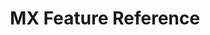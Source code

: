---
title: MX Feature Reference
publish: false
layout: list-content.html
menu:
  items:
    - title: Overview
      url: /mx
    - title: Architecture
      url: /mx/overview
    - title: Feature Version Matrix
      url: /mx/features
    - title: Feature Compatibility
      url: /mx/compatibility
    - title: Choosing a MX Version
      url: /mx/choosing-a-version
    - title: Checking Device MX Version
      url: /mx/mx-version-on-device
    - title: Access Manager
      url: /mx/accessmgr
    - title: Analytics Manager
      url: /mx/analyticsmgr
    - title: App Manager
      url: /mx/appmgr
    - title: Audio Volume Manager
      url: /mx/audiovoluimgr
    - title: Batch Manager
      url: /mx/batchmgr
    - title: Battery Manager
      url: /mx/batterymgr
    - title: Browser Manager
      url: /mx/browsermgr
    - title: Camera Manager
      url: /mx/cameramgr
    - title: Cellular Manager
      url: /mx/cellularmgr
    - title: Certificate Manager
      url: /mx/certmgr
    - title: Clock
      url: /mx/clock
    - title: Component Manager
      url: /mx/componentmgr
    - title: Condition Manager
      url: /mx/conditionmgr
    - title: DevAdmin Manager
      url: /mx/devadminmgr
    - title: DHCP Options Manager
      url: /mx/dhcpoptionmgr
    - title: Display Manager
      url: /mx/displaymgr
    - title: Encrypt Manager
      url: /mx/encryptmgr
    - title: File Manager
      url: /mx/filemgr
    - title: GPRS Manager
      url: /mx/gprsmgr
    - title: Intent
      url: /mx/intent
    - title: Key Mapping Manager
      url: /mx/keymappingmgr
    - title: License Manager
      url: /mx/licensemgr
    - title: Persist Manager
      url: /mx/persistmgr
    - title: Power Key Manager
      url: /mx/powerkeymgr
    - title: Power Manager
      url: /mx/powermgr
    - title: Scan Mode Manager
      url: /mx/scanmodemgr
    - title: SD Card Manager
      url: /mx/sdcardmgr
    - title: Settings Manager
      url: /mx/settingsmgr
    - title: Status Manager
      url: /mx/statusmgr
    - title: Threat Manager
      url: /mx/threatmgr
    - title: Touch Manager
      url: /mx/touchmgr
    - title: UI Manager
      url: /mx/uimgr
    - title: USB Manager
      url: /mx/usbsmgr
    - title: WiFi
      url: /mx/wifi
    - title: Wireless Manager
      url: /mx/wirelessmgr
    - title: XML Manager
      url: /mx/xmlmgr
contentlist:
  - heading: Application Management
    description: Manage application white-listing and browser settings.
    visible: true
    items: 
      - title: App Manager
        url: /mx/5-0/app-management/appmgr
        icon: /mx/icons/app_manager.png
        description: The AppMgr allows you manage the set of user applications that are installed on the device.
        urls:
          - title: "4.2"
            url: /mx/4-2/app-management/appmgr
          - title: "4.4"
            url: /mx/4-4/app-management/appmgr
          - title: "5.0"
            url: /mx/5-0/app-management/appmgr
      - title: Browser Manager
        url: /mx/4-4/app-management/browsermgr
        description: The Browser Manager allows you to configure browser settings like the default home page.
        icon: /mx/icons/browsermgr.png
        urls:
          - title: "4.4"
            url: /mx/4-4/app-management/browsermgr
          - title: "5.0"
            url: /mx/5-0/app-management/browsermgr
  - heading: Device Configuration
    description: Manage various device configuration settings like power, usb, clock and display behavior.
    visible: true
    items: 
      - title: Analytics
        url: /mx/5-0/device-configuration/analytics
        description: The AnalyticsMgr allows you enable or disable collection of data, in the form of groups of metrics, by the Analytics Engine
        icon: /mx/icons/analyticsmgr.png
        urls:
          - title: "4.4"
            url: /mx/4-4/device-configuration/analytics
          - title: "5.0"
            url: /mx/5-0/device-configuration/analytics
      - title: Audio Manager
        url: /mx/5-0/device-configuration/audiomgr
        description: The AudioVolUIMgr allows you to add, delete, and replace Audio Profiles and to select the current Audio Profile that will be in effect on the device.
        icon: /mx/icons/audio.png
        urls:
          - title: "4.4"
            url: /mx/4-4/device-configuration/audiomgr
          - title: "5.0"
            url: /mx/5-0/device-configuration/audiomgr
      - title: Battery Manager
        url: /mx/5-0/device-configuration/batterymgr
        description: The BatteryMgr allows you to configure the thresholds that will be used to determine when a battery needs to be decommissioned.
        icon: /mx/icons/battery_threshold.png
        urls:
          - title: "4.4"
            url: /mx/4-4/device-configuration/batterymgr
          - title: "5.0"
            url: /mx/5-0/device-configuration/batterymgr
      - title: Clock Manager
        url: /mx/5-0/device-configuration/clock
        description: The Clock Manager allows you to set the Date, Time, and Time Zone or to configure the device to automatically acquire it via NTP.
        icon: /mx/icons/clock.png
        urls:
          - title: "4.2"
            url: /mx/4-2/device-configuration/clock
          - title: "4.4"
            url: /mx/4-4/device-configuration/clock
          - title: "5.0"
            url: /mx/5-0/device-configuration/clock
      - title: Component Manager
        url: /mx/5-0/device-configuration/componentmgr
        description: The ComponentMgr allows you to configure the state and usage of specific subsystems on the device, such as Ethernet.
        icon: /mx/icons/ethernet.png
        urls:
          - title: "4.4"
            url: /mx/4-4/device-configuration/componentmgr
          - title: "5.0"
            url: /mx/5-0/device-configuration/componentmgr
      - title: Display Manager
        url: /mx/5-0/device-configuration/displaymgr
        description: The DisplayMgr allows you to control the display screen on the device.
        icon: /mx/icons/displaymgr.png
        urls:
          - title: "4.4"
            url: /mx/4-4/device-configuration/displaymgr
          - title: "5.0"
            url: /mx/5-0/device-configuration/displaymgr
      - title: Power Manager
        url: /mx/5-0/device-configuration/powermgr
        description: The PowerMgr allows you to perform power-related actions on the device, such as putting it into Sleep mode.
        icon: /mx/icons/power_manager.png
        urls:
          - title: "4.2"
            url: /mx/4-2/device-configuration/powermgr
          - title: "4.4"
            url: /mx/4-4/device-configuration/powermgr
          - title: "5.0"
            url: /mx/5-0/device-configuration/powermgr
      - title: Touch Manager
        url: /mx/5-0/device-configuration/touchmgr
        description: The TouchMgr allows you configure the Touch Mode on your device (ex. Finger or Stylus)
        icon: /mx/icons/touchmgr.png
        urls:
          - title: "4.2"
            url: /mx/4-2/device-configuration/touchmgr
          - title: "4.4"
            url: /mx/4-4/device-configuration/touchmgr
          - title: "5.0"
            url: /mx/5-0/device-configuration/touchmgr  
  - heading: MX Core Framework
    description: Access core framework features and how XML settings are managed.
    visible: true
    items: 
      - title: CSP Manager
        url: /mx/5-0/mx/xml
        description: The CspMgr allows you to query the system to determine the set of CSPs that are present on a given device.
        icon: /mx/icons/csp.png
        urls:
          - title: "4.2"
            url: /mx/4-2/cspmgr/xml
          - title: "4.4"
            url: /mx/4-4/cspmgr/xml
          - title: "5.0"
            url: /mx/5-0/cspmgr/xml
      - title: MX Manager
        url: /mx/5-0/mx/xml
        description: The MX Manager allows you to acquire the version numbers of the MX Management Framework (MXMF) and of the MX CSP itself.
        icon: /mx/icons/mx.png
        urls:
          - title: "4.2"
            url: /mx/4-2/versionmgr/xml
          - title: "4.4"
            url: /mx/4-4/versionmgr/xml
          - title: "5.0"
            url: /mx/5-0/versionmgr/xml
      - title: Persistance Manager
        url: /mx/5-0/mx/persistance
        description: The PersistMgr allows you to manage the Request XML Documents that are persistent on a device.
        icon: /mx/icons/persistmgr.png
        urls:
          - title: "4.2"
            url: /mx/4-2/mx/persistance
          - title: "4.4"
            url: /mx/4-4/mx/persistance
          - title: "5.0"
            url: /mx/5-0/mx/persistance
      - title: XML Manager
        url: /mx/5-0/mx/xml
        description: The XmlMgr allows you to specify the Error Handling Mode the MXMS should use when processing a Request XML document.
        icon: /mx/icons/xmlmgr.png
        urls:
          - title: "4.2"
            url: /mx/4-2/mx/xml
          - title: "4.4"
            url: /mx/4-4/mx/xml
          - title: "5.0"
            url: /mx/5-0/mx/xml
  - heading: Security Features
    visible: true
    description: Manage security settings for the device and access to applications.
    items: 
      - title: Access Manager
        url: /mx/4-4/security/accessmgr
        description: The AccessMgr enables the configuration of a device to control which user or applications can be used on a given device as well as what those applications can do.
        icon: /mx/icons/accessmgr.png
        urls:
          - title: "4.2"
            url: /mx/4-2/security/accessmgr
          - title: "4.4"
            url: /mx/4-4/security/accessmgr
          - title: "5.0"
            url: /mx/5-0/security/accessmgr
      - title: Camera Manager
        url: /mx/4-4/security/cameramgr
        description: The CameraMgr allows you to control what cameras, if any, will be allowed to be used.
        icon: /mx/icons/cameramgr.png
        urls:
          - title: "4.4"
            url: /mx/4-4/security/cameramgr
          - title: "5.0"
            url: /mx/5-0/security/cameramgr
      - title: Certificate Manager
        url: /mx/4-4/security/certmgr
        description: The CertMgr allows you to manage certificates and the Android Keystore on a device.
        icon: /mx/icons/certificate.png
        urls:
          - title: "4.2"
            url: /mx/4-2/security/certmgr
          - title: "4.4"
            url: /mx/4-4/security/certmgr
          - title: "5.0"
            url: /mx/5-0/security/certmgr
      - title: Dev Admin
        url: /mx/4-4/security/devadmin
        description: The DevAdmin allows you to perform certain device administration tasks directly like Screen-Lock timeout interval.
        icon: /mx/icons/devadmin.png
        urls:
          - title: "4.4"
            url: /mx/4-4/security/devadmin
          - title: "5.0"
            url: /mx/5-0/security/devadmin
      - title: Encrypt Manager
        url: /mx/4-4/security/encryptmgr
        description: The EncryptMgr allows you to manage the Key Storage Database, activate or deactivate Full Storage Card Encryption, and create or delete EFSes.
        icon: /mx/icons/encryptmgr.png
        urls:
          - title: "4.4"
            url: /mx/4-4/security/encryptmgr
          - title: "5.0"
            url: /mx/5-0/security/encryptmgr
      - title: SD Card Manager
        url: /mx/4-4/security/sdcardmgr
        description: The SdCardMgr allows you to control whether one specific External Storage on the device can be used.
        icon: /mx/icons/sdcardmgr.png
        urls:
          - title: "4.4"
            url: /mx/4-4/security/sdcardmgr
          - title: "5.0"
            url: /mx/5-0/security/sdcardmgr
      - title: Threat Manager
        description: The Threat Manager feature allows your application to control what security threats a device actively monitors for and how to respond.
        url: /mx/4-4/security/threatmgr
        icon: /mx/icons/threatmgr.png
        urls:
          - title: "4.4"
            url: /mx/4-4/security/threatmgr
          - title: "5.0"
            url: /mx/5-0/security/threatmgr
      - title: USB Manager
        url: /mx/4-4/security/usbmgr
        description: The UsbMgr allows you to control which USB functions can be used on the device.
        icon: /mx/icons/usbmgr.png
        urls:
          - title: "4.4"
            url: /mx/4-4/security/usbmgr
          - title: "5.0"
            url: /mx/5-0/security/usbmgr
  - heading: UI Settings
    description: Control device settings behavior and remap keys.
    visible: true
    items: 
      - title: KeyMap Manager
        url: /mx/5-0/ui-settings/keymappingmgr
        description: The KeyMappingMgr allows you to modify what behavior a given key will exhibit when pressed.
        icon: /mx/icons/key_mapping.png
        urls:
          - title: "4.4"
            url: /mx/4-4/ui-settings/keymappingmgr
          - title: "5.0"
            url: /mx/5-0/ui-settings/keymappingmgr
      - title: Power Key Manager
        url: /mx/5-0/ui-settings/powerkeymgr
        description: The PowerKeyMgrallows you to control whether the user will be allowed to use certain menu options that are supported on the Power Key Menu.
        icon: /mx/icons/powerkeymgr.png
        urls:
          - title: "4.4"
            url: /mx/4-4/ui-settings/powerkeymgr
          - title: "5.0"
            url: /mx/5-0/ui-settings/powerkeymgr
      - title: Settings Manager
        url: /mx/5-0/ui-settings/settings
        description: The SettingsMgr allows you to control access to items on the System Settings Menu.
        icon: /mx/icons/settingsmgr.png
        urls:
          - title: "4.4"
            url: /mx/4-4/ui-settings/settings
          - title: "5.0"
            url: /mx/5-0/ui-settings/settings
      - title: UI Manager
        url: /mx/5-0/ui-settings/uimgr
        description: The UiMgr Feature Type allows you to manage a miscellaneous set of UI configurations, like Clipboard behavior.
        icon: /mx/icons/uimgr.png
        urls:
          - title: "4.4"
            url: /mx/4-4/ui-settings/uimgr
          - title: "5.0"
            url: /mx/5-0/ui-settings/uimgr
  - heading: Wireless
    description: Manage wireless settings like WiFi and GPRS for your device.
    visible: true
    items: 
      - title: Cellular Manager
        url: /mx/5-0/wireless/cellularmgr
        description: The CellularMgr allows you to control how a device's Cellular data connection is used.
        icon: /mx/icons/cellularmgr.png
        urls:
          - title: "4.4"
            url: /mx/4-4/wireless/cellularmgr
          - title: "5.0"
            url: /mx/5-0/wireless/cellularmgr
      - title: DHCP Manager
        url: /mx/5-0/wireless/dhcp
        description: The DhcpOptionMgr allows you to configure DHCP Options.
        icon: /mx/icons/DHCP.png
        urls:
          - title: "4.4"
            url: /mx/4-4/wireless/dhcp
          - title: "5.0"
            url: /mx/5-0/wireless/dhcp
      - title: GPRS Manager
        url: /mx/5-0/wireless/gprsmgr
        description: The GprsMgr allows you to manage APN settings for the devices GPRS network.
        icon: /mx/icons/gprsmgr.png
        urls:
          - title: "4.2"
            url: /mx/4-2/wireless/gprsmgr
          - title: "4.4"
            url: /mx/4-4/wireless/gprsmgr
          - title: "5.0"
            url: /mx/5-0/wireless/gprsmgr
      - title: WiFi Manager
        url: /mx/5-0/wireless/wifi
        description: The Wi-Fi feature type allows you to manage a device's Wi-Fi settings as well as manage the network profiles to be used for connecting and remembering networks.
        icon: /mx/icons/wifi.png
        urls:
          - title: "4.2"
            url: /mx/4-2/wireless/wifi
          - title: "4.4"
            url: /mx/4-4/wireless/wifi
          - title: "5.0"
            url: /mx/5-0/wireless/wifi
      - title: Wireless Manager
        url: /mx/5-0/wireless/wirelessmgr
        description: The WirelessMgr allows you to turn various wireless radios On or Off, like Bluetooth, GPRS, NFC, etc.
        icon: /mx/icons/wirelessmgr.png
        urls:
          - title: "4.2"
            url: /mx/4-2/wireless/wirelessmgr
          - title: "4.4"
            url: /mx/4-4/wireless/wirelessmgr
          - title: "5.0"
            url: /mx/5-0/wireless/wirelessmgr
              
---